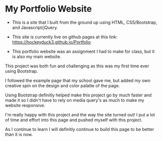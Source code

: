 # My Portfolio Website

* This is a site that I built from the ground up using HTML, CSS/Bootstrap, and Javascript/jQuery.

* This site is currently live on github pages at this link: https://hockeyduck3.github.io/Portfolio

* This portfolio website was an assignment I had to make for class, but it is also my main website.

This project was both fun and challenging as this was my first time ever using Bootstrap.

I followed the example page that my school gave me, but added my own creative spin on the design and color palatte of the page.

Using Bootstrap definitly helped make this project go by much faster and made it so I didn't have to rely on media query's as much to make my website responsive. 

I'm really happy with this project and the way the site turned out! I put a lot of time and effort into this page and pushed myself with this project. 

As I continue to learn I will definitly continue to build this page to be better than it is now.
